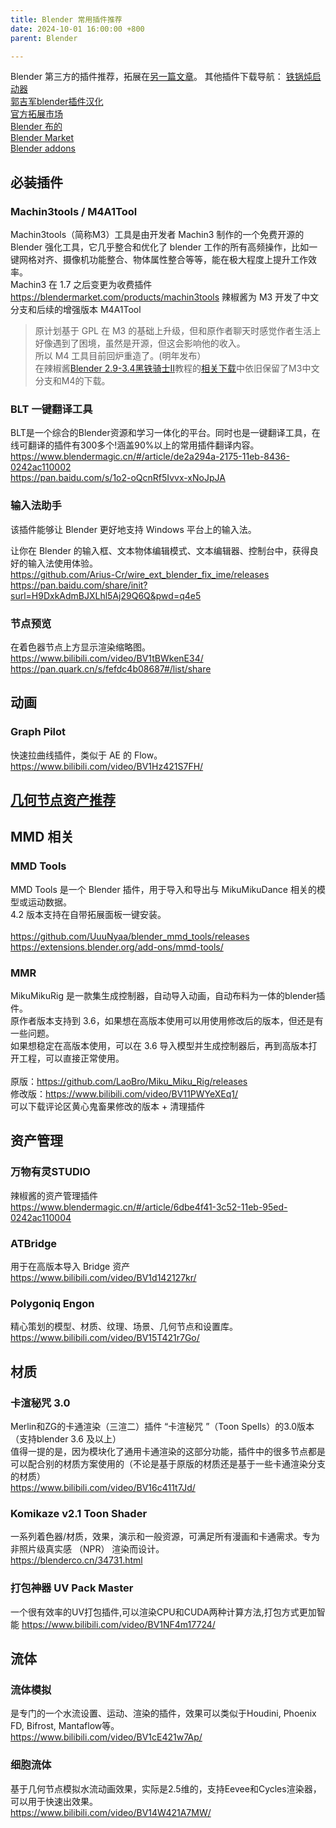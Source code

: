 ```yaml
---
title: Blender 常用插件推荐
date: 2024-10-01 16:00:00 +800
parent: Blender

---
```


Blender 第三方的插件推荐，拓展在[另一篇文章](https://www.cashewteam.top/posts/blender-extensions/)。
其他插件下载导航：
[铁锅炖启动器](https://shimo.im/docs/B1AwdxZewWhjwe3m/read)<br />
[郭吉军blender插件汉化](https://space.bilibili.com/454791153/video)<br />
[官方拓展市场](https://extensions.blender.org/)<br />
[Blender 布的](https://blenderco.cn/plugins)<br />
[Blender Market](https://blendermarket.com/categories/addons)<br />
[Blender addons](https://blender-addons.org/)<br />

## **必装插件**
### Machin3tools / M4A1Tool
Machin3tools（简称M3）工具是由开发者 Machin3 制作的一个免费开源的 Blender 强化工具，它几乎整合和优化了 blender 工作的所有高频操作，比如一键网格对齐、摄像机功能整合、物体属性整合等等，能在极大程度上提升工作效率。<br />
Machin3 在 1.7 之后变更为收费插件<https://blendermarket.com/products/machin3tools>
辣椒酱为 M3 开发了中文分支和后续的增强版本 M4A1Tool 
> 原计划基于 GPL 在 M3 的基础上升级，但和原作者聊天时感觉作者生活上好像遇到了困境，虽然是开源，但这会影响他的收入。<br />
> 所以 M4 工具目前回炉重造了。(明年发布）<br />
在辣椒酱[Blender 2.9-3.4黑铁骑士Ⅱ](https://www.bilibili.com/video/BV1zh411Y7LX/)教程的[相关下载](https://shimo.im/docs/ckYQ8xq6JhVtrGjh/read)中依旧保留了M3中文分支和M4的下载。 

### BLT 一键翻译工具
BLT是一个综合的Blender资源和学习一体化的平台。同时也是一键翻译工具，在线可翻译的插件有300多个!涵盖90%以上的常用插件翻译内容。<br />
<https://www.blendermagic.cn/#/article/de2a294a-2175-11eb-8436-0242ac110002><br />
<https://pan.baidu.com/s/1o2-oQcnRf5Ivvx-xNoJpJA>

### 输入法助手
该插件能够让 Blender 更好地支持 Windows 平台上的输入法。<br />

让你在 Blender 的输入框、文本物体编辑模式、文本编辑器、控制台中，获得良好的输入法使用体验。<br />
<https://github.com/Arius-Cr/wire_ext_blender_fix_ime/releases><br />
<https://pan.baidu.com/share/init?surl=H9DxkAdmBJXLhl5Aj29Q6Q&pwd=q4e5>

### 节点预览
在着色器节点上方显示渲染缩略图。<br />
<https://www.bilibili.com/video/BV1tBWkenE34/>
<https://pan.quark.cn/s/fefdc4b08687#/list/share>

## 动画
### Graph Pilot
快速拉曲线插件，类似于 AE 的 Flow。
<https://www.bilibili.com/video/BV1Hz421S7FH/>

## [几何节点资产推荐](https://www.cashewteam.top/posts/blender-gn/)

## MMD 相关
### MMD Tools
MMD Tools 是一个 Blender 插件，用于导入和导出与 MikuMikuDance 相关的模型或运动数据。<br />
4.2 版本支持在自带拓展面板一键安装。<br /><br />
<https://github.com/UuuNyaa/blender_mmd_tools/releases><br />
<https://extensions.blender.org/add-ons/mmd-tools/><br />

### MMR
MikuMikuRig 是一款集生成控制器，自动导入动画，自动布料为一体的blender插件。 <br />
原作者版本支持到 3.6，如果想在高版本使用可以用使用修改后的版本，但还是有一些问题。<br />
如果想稳定在高版本使用，可以在 3.6 导入模型并生成控制器后，再到高版本打开工程，可以直接正常使用。<br /><br />
原版：<https://github.com/LaoBro/Miku_Miku_Rig/releases><br />
修改版：<https://www.bilibili.com/video/BV11PWYeXEq1/><br />
可以下载评论区黄心鬼畜果修改的版本 + 清理插件

## 资产管理
### 万物有灵STUDIO
辣椒酱的资产管理插件<br />
<https://www.blendermagic.cn/#/article/6dbe4f41-3c52-11eb-95ed-0242ac110004>

### ATBridge
用于在高版本导入 Bridge 资产<br />
<https://www.bilibili.com/video/BV1d142127kr/>

### Polygoniq Engon
精心策划的模型、材质、纹理、场景、几何节点和设置库。<br />
<https://www.bilibili.com/video/BV15T421r7Go/>

## 材质
### 卡渲秘咒 3.0
Merlin和ZG的卡通渲染（三渲二）插件 “卡渲秘咒 ”（Toon Spells）的3.0版本（支持blender 3.6 及以上）<br />
值得一提的是，因为模块化了通用卡通渲染的这部分功能，插件中的很多节点都是可以配合别的材质方案使用的（不论是基于原版的材质还是基于一些卡通渲染分支的材质）<br />
<https://www.bilibili.com/video/BV16c411t7Jd/>

### Komikaze v2.1 Toon Shader
一系列着色器/材质，效果，演示和一般资源，可满足所有漫画和卡通需求。专为非照片级真实感 （NPR） 渲染而设计。<br />
<https://blenderco.cn/34731.html>

### 打包神器 UV Pack Master
一个很有效率的UV打包插件,可以渲染CPU和CUDA两种计算方法,打包方式更加智能
<https://www.bilibili.com/video/BV1NF4m17724/>

## 流体
### 流体模拟
是专门的一个水流设置、运动、渲染的插件，效果可以类似于Houdini, Phoenix FD, Bifrost, Mantaflow等。<br />
<https://www.bilibili.com/video/BV1cE421w7Ap/>
### 细胞流体
基于几何节点模拟水流动画效果，实际是2.5维的，支持Eevee和Cycles渲染器，可以用于快速出效果。<br />
<https://www.bilibili.com/video/BV14W421A7MW/>